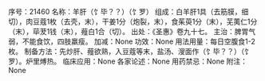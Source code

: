 序号：21460
名称：羊肝（饣毕？？）（饣罗）
组成：白羊肝1具（去筋膜，细切），肉豆蔻1枚（去壳，末），干姜1分（炮裂，末），食茱萸1分（末），芜荑仁1分（末），荜茇1钱（末），薤白1合（切）。
出处：《圣惠》卷九十七。
主治：脾胃气弱，不能食饮，四肢羸瘦。
加减：None
功效：None
用法用量：每日空腹食1-2枚。
制备方法：先炒肝、薤欲熟，入豆蔻等末，盐汤、溲面作（饣毕？？）（饣罗）。炉里煿热。
临床应用：None
各家论述：None
用药禁忌：None
附注：None
